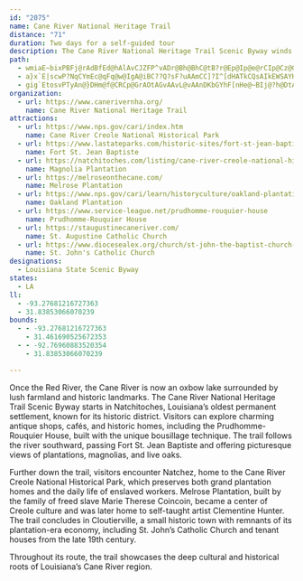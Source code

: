 ```yaml
---
id: "2075"
name: Cane River National Heritage Trail
distance: "71"
duration: Two days for a self-guided tour
description: The Cane River National Heritage Trail Scenic Byway winds through Louisiana’s historic Cane River region, starting in Natchitoches and passing plantations, Creole architecture, and scenic farmland. Key sites include the Cane River Creole National Historical Park, Melrose Plantation, and the historic town of Cloutierville, offering a glimpse into the area’s rich cultural and agricultural heritage.
path:
  - wmiaE~bixPBFj@rAdBfEd@hAlAvCJZFP^vADr@Bh@BhC@tB?r@Ep@Ip@e@rCIp@Cz@GhH?fB@lEBhG@NDNFNHJJHJDXDx@D|EHxDDj@Dh@JvB|@pA\rIfB~Bf@h@Hj@DpA@p@K~Ak@tAaAdAwAv@eBx@_B^a@b@[f@Uf@Oj@Gj@AjE?v[IhKCZ?nA?vQAbVCxO@|O?P?~@AhU?dB@dBJnHdAdAPPBn@H|CXrALf@Bf@EzUmFh@OnFkAdEy@pK{AhEi@bBMhEYlAIr@IbCQdBQTEREh@Mf@Sd@[lCyBtA_Af@Oj@KnCSdBIdBH`B\zBn@dA\dHpB|Ah@jMdG~Aj@`B`@dBPdBApHQ~CChKGdBIdBQfEo@bBSbB?bBR`Dn@fAVxOfD`BZdBRdBFhFBxJBh@Bj@Dh@Lf@RXLbBfAlLfIlLdIxAv@f@P\FZB^?ZEZIf@UvBiAHE|Am@~Ag@~Ag@bB]jHqAtAWh@Of@Sf@UvA{@vA}@xAw@ZIXI\Cn@Cd@?zERfBBvAEj@GnC_@`B_@f@Sf@Yb@]rAgAxBkB~CmCxAqAvA}@JGx@[nA[hDw@v@Kj@Cj@Bh@Jf@N|An@zAp@|An@\FZDx@@fBEzNc@h@?t@ApLc@~Ne@j@?\Bh@JZLb@Z`@^\b@vElH\b@^`@n@d@r@d@vAx@XJh@JL@j@Ah@GtAYrA[x@Oj@Ch@?x@Hv@RZJr@^pDtBn@d@j@l@vBtC^`@VRhAt@jEbCf@Tf@P\Fh@@h@Aj@It@SdA[v@Mj@Cj@@~CTfALtAT`E|@hAVbE`ApIlBx@Lj@Dh@Al@GxCc@dAWf@Sf@UbAk@?A?@mKyTi@cAWk@}CoGmCaGkAsCyAcEeAiDcAwDg@sBq@_Dq@qDE_@Mq@i@eE[uC??mD{[{@eIIi@IcAyAcM{CqWOmAQyAg@eEOsAQqAyBiR??k@yEa@eDOsAMaAe@iEWkBY}Bg@cDcA_Fa@_BgAaE{@eD{@aDoCcKuGmVmBiH[wACKUkA]sB_@sCMeBKcBM{DAs@e@uTUmK_@kRAq@M{F@yC@a@HcANeBXaBj@eC`AgEjA}EvCaMfA{EXcBRcBLeBFiB@qACeBGeBEq@KkBIi@YkFGcB?AEgC@iD@s@JaILmM?s@FcEL_KRoFHaCJu@NgCFq@D}@x@wMbAuPV{EDsA?uAEuAKeBSsBm@_FM}@}@yHg@gE{@}Ge@eE[kCQ{AcAmIYcCMcAi@sEe@_EE_@[gC??kBoOM}@Ku@[_BU_Ai@aBYs@mAeCoTec@uBeE??cMyVq@uAMYIKUe@GOk@eAe@_AkAkCgB_EEk@oAmDqBsFk@gBwBoHg@mBw@eDa@iB[{AIa@EO_@sBe@qCWqAkBqN}Ey_@yFid@oAyKa@eCk@uC_BcFcAiCaAyB_A_B_@k@{@oAiBwBgAaAeA}@sByAaFeCiDmAyDwAm@UkBq@aAa@{B}@kBw@aB{@gAg@e@_@][i@q@e@u@OU_@o@Qa@]y@a@gAGMYy@oAmDGQM[GSa@gAm@eBaAmCo@gB_CcHWs@sC_Iq@oB}AuE{CwIM_AkCkJ]cAoAmDuB}Fq@kBK[K[uDeKeC}Hy@_C}@gCWy@WaAQ{@QsAUyBCi@Ak@BcADg@?QJeAJu@NcA`@qBNu@\cBFWDQj@oC@KHYf@}BPi@fA{CJY@GHa@P{@BKLq@DM?A@I@EH_@Jm@Nu@f@{BJg@XwALc@ReA@IBERcAJm@R_@h@yBLk@LWHUT[HILOIMGKKQOSOKYKECEAsAi@KEMICAOIOI??IEUMUO]UFQHG??IFGPIGc@[m@a@[OYQUKIGa@I[Ck@I[CBk@@WZqG@IH_BFwBJ{C?OBc@@e@@I?K?IDq@DiAFyC?G@S?O?C@E?G?I@c@Bc@?G?G@W@i@Bc@?M?E@EBaA?QHsBJoDBwABw@@MBaA@m@?C@e@@QDiBBw@?EBq@Bk@@Y?Y@U@a@BaADkADgA@q@DiAD{ABgABg@@a@DgB@SBq@@o@DiABy@BaA?QBm@?K@_@@M@a@@o@@EBu@?CBu@?G@Q@]?K@]@[@o@@i@HiD@YDcC?IDcD@sABeC?A@]BkC@s@?W@qA?o@H_G@g@FwBJ_BN_DHmC@g@BuH?S?{@?[@wB?Q?sABw@Ds@Ho@`@{Bh@qBb@}ATm@zAoDp@uAZg@\e@^a@dAaAp@k@ZSt@u@BA??fBgAjAq@lAi@pAa@|Bk@lUeF`LgCl@MtD{@~HcBpG{AzBm@pAc@nAi@bEwBhAs@lBwAnBaBZU`BuApAoApDeD~BsB|DsDhG{FDEb@_@nF}Ef\kZd@c@|CmCdB_BbAaA|@gAx@iAlBaDbLuRd@u@FI`@s@~MoUbHuL@CtAaCrAyB?A^q@d@q@z@_An@c@r@]XMdAWhDm@bG}@tDm@d@GnEs@tAOtAKtAEvAAvABj@DtALvAR`KbBj@Jh@Pf@Td@Z`@^\d@fJnOh@`ADp@APE^ENGJMPULmC|AIJEP@PJb@~A~EbHjUvAjE`@|@Xf@Xf@^d@\b@`A|@b@\f@\f@V|GzC`UhKpB~@d@X`@\`@`@T^Td@Pf@vEtMf@pAn@tAXh@\d@^d@^b@h@d@b@^d@Zd@Vf@Vf@TrA`@h@Jj@HhEZvADp@@f@@`AEr@Kz@Qv@Sp@[n@a@n@i@`@e@VW\i@Vk@h@}Ax@qCdAqDdAmDNi@rTgu@dKk]zBuHXeAt@mC\uAx@wE??l@kD\uBfAwGfH{a@V_CVuANw@ZqAJc@b@yA\cAH[xAyDvAsEhAoDN]DMNYRUVQZKZEZ@\FdA\bDfA`A\Kr@??Js@v@XlAf@b@Tp@`@NP~BhD\n@tAdChBlD|FnKxFlKhJdQZf@Zd@^`@`@^d@VvB`Ad@TvCbBlAj@bE`BrKjE|QnH|QlH~F`Cj@TO}A{A}TU_DAQ@QDQFMJIJGXIlBa@f@Sb@[~@aA~@gA\c@Zg@Vg@l@wAlEgMb@}ANo@h@oCRm@Vk@|@sAbCeDNUvAiB\c@`@_@`@[nBmArBiAnAk@xB_ApAe@h@O~Bi@f@Of@SvHsDxH{DdEmB`DmAzBy@f@Sd@Wb@[`@_@\e@v@kArDcF^c@`@_@fDgCTWPYN[X{@V}@ZaBr@sDH_@L_@R[VSZMhAS|@OXCZ?ZFZLTPh@l@Zd@r@pAn@tAr@pAv@nA\d@^b@b@\b@ZlAl@nAf@pAb@rA\dIn@lAWh@Of@Sf@Wb@[b@]hC_CjB{AdB_BfA{@d@YhAu@`@_@lEyDjByA`BcBhDaD`BcBz@gAdCmDhA_Bx@oAVi@Tk@dBeFRm@`@_A??`@cARk@rAmFt@kCT}@d@_CPo@r@wB`AmBJ_@Da@@c@AgC@a@L_AFq@?c@COK_@Y}@I]Ea@?a@B_@Da@Lq@Lo@Hq@Bu@As@EeBCcB@s@Dq@LcBJaBJo@Vi@^e@`BiB`AcAb@]b@[d@Uh@OvAQvAM`CQtAGj@@tANj@Bl@?j@@h@Hh@Nd@VlBrAd@XvB~@rAb@rA\~B`@rAPj@BvDFN?\@Uq@V[fA_A`@a@f@q@RYL]L]h@}B??`@}AN[RWjEcEpJeJl@k@VUbMuLl@g@XOXMdAWh@K~Bg@v@Sf@Ub@]bAaA^a@\e@Vk@v@cBz@}AN]J_@D_@Da@l@sDH_@PaAFq@VyDPcBRuBDeB@eBCs@EsAQmFAuAIgC@a@HaAx@{CX{@Zc@VSVOZMZIPAHA\Ar@FRBTF`@Nd@Td@Zb@\`@^bBzBd@p@d@fANn@Jn@Fp@DbAL`AL\jAfD^x@Xf@~@pBfBfDl@`Af@p@|AjBdAvArBvCtArBbAxATVTRVPXNZJtAXpBXfALx@Dz@@x@@hFOx@@bAJ??hAN`CRZFZJXLJFTVNZb@nADHl@vAJ\H^B^@`@?`@EdBIdBIp@On@U|@Kn@SbBKp@}@pEk@rDE`@_@jFMfCKpAUrB?`@B`@@BJXTXb@Xr@`@lAj@t@V\FZ@\Cf@QJENIjAq@jAu@VSv@u@hAqAd@q@FMDOBO?QEQGMOQCEy@s@_@_@OYK[DMt@iBRk@V}@fAaFJq@ReBJcBHaA~@cFd@sC^oB`@}A^kATk@Vk@|BmETg@LIn@c@j@k@fD{DxFmGXW`DmDrJsKxL_NbPoQr@{@R[P[`@iAFa@Fq@@s@Aq@KmEAcABaALuBTgCRaB^oBpAaGJg@eDoCOO??NNdDnCf@uBh@mBZy@`@w@d@s@f@q@j@i@p@e@d@UXKl@MJCv@Gx@?RBd@Bx@Lf@Lh@P`C~@tCnAr@\VR`@\pA`B^b@b@^b@ZtEtChAv@hCzBXRd@VZLZJh@NxGrAbBVvALtAF\?j@Cj@IdASdAUbHyAdB]l@OrEcAHCd@MhE}@?a@G}BEaAUcCgE_^e@sDiEu^McBIeBEeB?eBDeBd@cKd@qIbAkRh@gKd@qIN{BPgDLiDNwBDgANmBZcDhAgIrBmNxDuX\cCrDeWtD_Xj@_E^eDPeCJuBBgD?cAGkEOyFEyAQaHMaECwAc@gPCwBCwCBgCJ{DDsALwBvEez@@OLuALcAXaBJ_@p@}B|@qBr@sA|AcCrSs[hAiBt@oA^y@pAwCHSrD{INa@nDoIxIaTVe@pAeDvCcHdIsRz@_Bv@oAvAoBvA{AbAaAj@c@ZWhAw@rBgAlQmIpTcKzC{AfB}@be@wU`X{M~R_KfCmAfCsAhBaA`@Sh@YlAk@XOd@WjAw@dA}@~@eAf@q@bA_Bh@oA^eA^sAfQqr@`@gBv@yClB}HrGkWrBeI\kAV_AhBsFvCiIzAsEj@kBr@mC|Hs[nAiF`GqVt@}CfKub@~@sDbBcHpAoFlC}K~@kDt@aCDK^eAlAqCp@uAlBaD^k@dc@mq@`LgQHM
  - a}x`E|scwP?NqCYmEc@qFq@w@IgA@iBC??Q?sF?uAAmCC]?I^[dHATkCQsAIkEWSAYHq@VMBC?i@?WA_AGk@EgBMIA
  - gig`EtosvPTyAn@}DHm@f@CRCp@GrAOtAGvAAvL@vAAnDKbGYhF[nHe@~BIj@?h@DtAPl@Bj@AbCMvAKj@I`Cc@vAS~Io@`CSh@Kh@KdIyBfD}@zOkEdEiAh@Sf@Sd@YfAw@jIeGVQvh@a`@h@_@RMnAo@f@Qh@Mj@KtWeDlDc@`SiClGw@jC]xP{Bb@GjH}@~B]pAY\Md@UpAq@vFsDt@g@tEwClBoAp@a@nAw@lCaBfAs@`@]\_@RY`@k@^o@Vi@Po@Lq@Hq@@s@B{CFqPBcBDs@Fq@Lo@No@Vk@Vi@dDmFnBwC\c@^a@b@[f@[|C{AzSqKpHyDb@[NORa@BOBQ@e@GOy@sB_@w@SYSUWSwB}Ak@k@SYQ[O[K_@I_@G_@Aa@Aa@HkEJkEDq@Fq@Jq@h@qCj@cCr@eCrBwGRm@Vk@\e@`@a@b@[f@SVIPEvEm@tAStA[hSgGZKnGmB`QkFdEoAvC}@~Bs@dF}ArA_@fH{ArAShAKh@Cl@@\FXLVT\d@b@r@RXh@j@pAhAn@b@hB`AVR^`@n@x@bAvAh@l@`A`AfElDrHjGdIvGtJbIvMvKrBbBn@f@d@Xd@Th@Ph@J`CZtANpDd@jGx@h@B\?v@Gh@MXIXMUf@?B
organization:
  - url: https://www.canerivernha.org/
    name: Cane River National Heritage Trail
attractions:
  - url: https://www.nps.gov/cari/index.htm
    name: Cane River Creole National Historical Park
  - url: https://www.lastateparks.com/historic-sites/fort-st-jean-baptiste-state-historic-site
    name: Fort St. Jean Baptiste
  - url: https://natchitoches.com/listing/cane-river-creole-national-historical-park-magnolia-plantation-unit/
    name: Magnolia Plantation
  - url: https://melroseonthecane.com/
    name: Melrose Plantation
  - url: https://www.nps.gov/cari/learn/historyculture/oakland-plantation-history.htm
    name: Oakland Plantation
  - url: https://www.service-league.net/prudhomme-rouquier-house
    name: Prudhomme-Rouquier House
  - url: https://staugustinecaneriver.com/
    name: St. Augustine Catholic Church
  - url: https://www.diocesealex.org/church/st-john-the-baptist-church-cloutierville/
    name: St. John's Catholic Church
designations:
  - Louisiana State Scenic Byway
states:
  - LA
ll:
  - -93.27681216727363
  - 31.83853066070239
bounds:
  - - -93.27681216727363
    - 31.461690525672353
  - - -92.76960883520354
    - 31.83853066070239

---
```


Once the Red River, the Cane River is now an oxbow lake surrounded by lush farmland and historic landmarks. The Cane River National Heritage Trail Scenic Byway starts in Natchitoches, Louisiana’s oldest permanent settlement, known for its historic district. Visitors can explore charming antique shops, cafés, and historic homes, including the Prudhomme-Rouquier House, built with the unique bousillage technique. The trail follows the river southward, passing Fort St. Jean Baptiste and offering picturesque views of plantations, magnolias, and live oaks.  

Further down the trail, visitors encounter Natchez, home to the Cane River Creole National Historical Park, which preserves both grand plantation homes and the daily life of enslaved workers. Melrose Plantation, built by the family of freed slave Marie Therese Coincoin, became a center of Creole culture and was later home to self-taught artist Clementine Hunter. The trail concludes in Cloutierville, a small historic town with remnants of its plantation-era economy, including St. John’s Catholic Church and tenant houses from the late 19th century.

Throughout its route, the trail showcases the deep cultural and historical roots of Louisiana’s Cane River region.